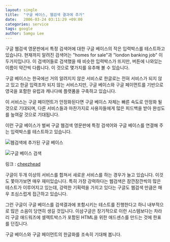 ```yaml
---
layout: single
title:  "구글 베이스, 웹검색 결과에 추가"
date:   2006-03-24 03:11:29 +09:00
categories: service
tags: google
author: Samgu Lee
---
```

구글 웹검색 영문판에서 특정 검색어에 대한 구글 베이스의 작은 입력박스를 테스트하고 있습니다. 현재까지 알려진 검색어는 "homes for sale"과 "london banking job" 이 두가지입니다. 이 검색어들로 검색했을 때 비슷한 입력박스가 뜨지만, 버튼에 나와있는 이름이 약간씩 다릅니다. 이 것으로 몇가지를 유추해 볼 수 있습니다.

구글 베이스는 한국에선 거의 알려지지 않은 서비스로 한글로는 전혀 서비스가 되지 않고 있고 한글 입력조차 되지 않는 서비스지만, 구글 베이스와 구글 페이먼트를 기반으로 영국을 포함한 유럽과 캐나다에 플랫폼을 구축하고 있습니다.

이 서비스는 구글 페이먼트가 안정화된다면 구글 베이스 자체는 빠른 속도로 안정화 될 것으로 기대되며, 다른 서비스들과 마찬가지로 사용자들에게 많은 피드백을 받아 완성도를 높여갈 것으로 기대됩니다.

이런 구글 베이스가 벌써 구글 웹검색 영문판에 특정 검색어와 구글 베이스를 연결해 주는 입력박스를 테스트하고 있습니다.

![웹검색에 추가된 구글 베이스](https://www.cheezhead.com/img/base-web.jpg)

![구글 베이스 검색](https://www.cheezhead.com/img/base-results.jpg)

링크 : [cheezhead](http://www.cheezhead.com/2006/03/21/google-base-job-content-integration-screenshots-captured/)

구글이 두개 이상의 서비스를 합쳐서 새로운 서비스를 하는 경우가 늘고 있습니다. 이것도 쫓아가보면 매우 재미있습니다. 특히 가장 강력하다는 웹검색은 잠깐잠깐씩의 많은 테스트가 이루어지고 있는데, 강력한 기획력을 가지고 있다는 구글도 웹검색 만큼은 매우 조심스럽게 접근하고 있습니다.

그런 구글이 구글 베이스를 검색결과에 포함시키는 테스트를 진행한다고 하니 내부적으로 많은 소음이 당연히 생길 것입니다. 이삼구글은 장기적으로 이런 시스템보다는 차라리 구글 애드워즈에 셀렉트박스가 포함된 HTML을 위한 애드센스를 만드는 것에 한표를 던집니다.

구글 베이스와 구글 페이먼트의 한글화를 조속히 기대해 봅니다.
